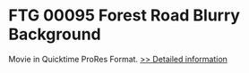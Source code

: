 # FTG 00095 Forest Road Blurry Background
Movie in Quicktime ProRes Format.
[>> Detailed information](https://secure.shareit.com/shareit/product.html?productid=300652147&affiliateid=200057808)